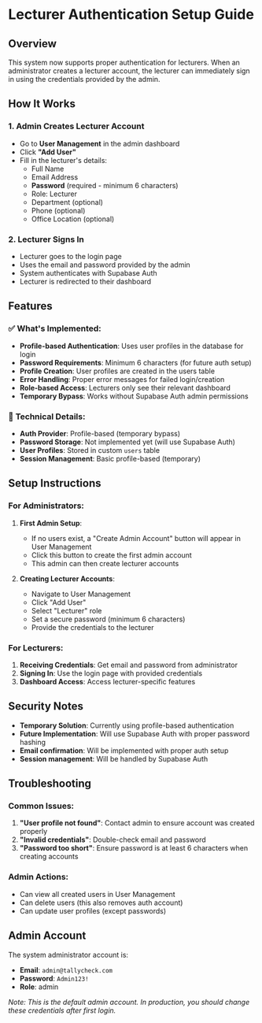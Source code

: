 # Lecturer Authentication Setup Guide

## Overview
This system now supports proper authentication for lecturers. When an administrator creates a lecturer account, the lecturer can immediately sign in using the credentials provided by the admin.

## How It Works

### 1. Admin Creates Lecturer Account
- Go to **User Management** in the admin dashboard
- Click **"Add User"**
- Fill in the lecturer's details:
  - Full Name
  - Email Address
  - **Password** (required - minimum 6 characters)
  - Role: Lecturer
  - Department (optional)
  - Phone (optional)
  - Office Location (optional)

### 2. Lecturer Signs In
- Lecturer goes to the login page
- Uses the email and password provided by the admin
- System authenticates with Supabase Auth
- Lecturer is redirected to their dashboard

## Features

### ✅ **What's Implemented:**
- **Profile-based Authentication**: Uses user profiles in the database for login
- **Password Requirements**: Minimum 6 characters (for future auth setup)
- **Profile Creation**: User profiles are created in the users table
- **Error Handling**: Proper error messages for failed login/creation
- **Role-based Access**: Lecturers only see their relevant dashboard
- **Temporary Bypass**: Works without Supabase Auth admin permissions

### 🔧 **Technical Details:**
- **Auth Provider**: Profile-based (temporary bypass)
- **Password Storage**: Not implemented yet (will use Supabase Auth)
- **User Profiles**: Stored in custom `users` table
- **Session Management**: Basic profile-based (temporary)

## Setup Instructions

### For Administrators:
1. **First Admin Setup**: 
   - If no users exist, a "Create Admin Account" button will appear in User Management
   - Click this button to create the first admin account
   - This admin can then create lecturer accounts

2. **Creating Lecturer Accounts**:
   - Navigate to User Management
   - Click "Add User"
   - Select "Lecturer" role
   - Set a secure password (minimum 6 characters)
   - Provide the credentials to the lecturer

### For Lecturers:
1. **Receiving Credentials**: Get email and password from administrator
2. **Signing In**: Use the login page with provided credentials
3. **Dashboard Access**: Access lecturer-specific features

## Security Notes
- **Temporary Solution**: Currently using profile-based authentication
- **Future Implementation**: Will use Supabase Auth with proper password hashing
- **Email confirmation**: Will be implemented with proper auth setup
- **Session management**: Will be handled by Supabase Auth

## Troubleshooting

### Common Issues:
1. **"User profile not found"**: Contact admin to ensure account was created properly
2. **"Invalid credentials"**: Double-check email and password
3. **"Password too short"**: Ensure password is at least 6 characters when creating accounts

### Admin Actions:
- Can view all created users in User Management
- Can delete users (this also removes auth account)
- Can update user profiles (except passwords)

## Admin Account
The system administrator account is:
- **Email**: `admin@tallycheck.com`
- **Password**: `Admin123!`
- **Role**: admin

*Note: This is the default admin account. In production, you should change these credentials after first login.* 